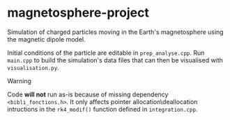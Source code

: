 # magnetosphere-project
Simulation of charged particles moving in the Earth's magnetosphere using the magnetic dipole model.

Initial conditions of the particle are editable in `prep_analyse.cpp`.
Run `main.cpp` to build the simulation's data files that can then be visualised with `visualisation.py`.

>[!WARNING]
>Code **will not** run as-is because of missing dependency `<bibli_fonctions.h>`. It only affects pointer allocation\deallocation intructions in the `rk4_modif()` function defined in `integration.cpp`.
